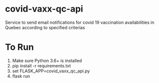 # covid-vaxx-qc-api
Service to send email notifications for covid 19 vaccination availabilities in Quebec according to specified criterias

# To Run
1. Make sure Python 3.6+ is installed
2. pip install -r requirements.txt
3. set FLASK_APP=covid_vaxx_qc_api.py
4. flask run